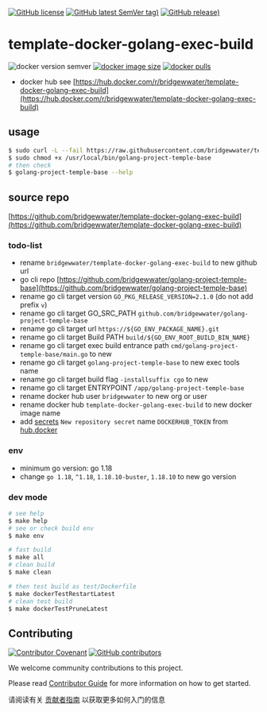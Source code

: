 [![GitHub license](https://img.shields.io/github/license/bridgewwater/template-docker-golang-exec-build)](https://github.com/bridgewwater/template-docker-golang-exec-build)
[![GitHub latest SemVer tag)](https://img.shields.io/github/v/tag/bridgewwater/template-docker-golang-exec-build)](https://github.com/bridgewwater/template-docker-golang-exec-build/tags)
[![GitHub release)](https://img.shields.io/github/v/release/bridgewwater/template-docker-golang-exec-build)](https://github.com/bridgewwater/template-docker-golang-exec-build/releases)

# template-docker-golang-exec-build

![docker version semver](https://img.shields.io/docker/v/bridgewwater/template-docker-golang-exec-build?sort=semver)
[![docker image size](https://img.shields.io/docker/image-size/bridgewwater/template-docker-golang-exec-build)](https://hub.docker.com/r/bridgewwater/template-docker-golang-exec-build)
[![docker pulls](https://img.shields.io/docker/pulls/bridgewwater/template-docker-golang-exec-build)](https://hub.docker.com/r/bridgewwater/template-docker-golang-exec-build/tags?page=1&ordering=last_updated)

- docker hub see [https://hub.docker.com/r/bridgewwater/template-docker-golang-exec-build](https://hub.docker.com/r/bridgewwater/template-docker-golang-exec-build)

## usage

```bash
$ sudo curl -L --fail https://raw.githubusercontent.com/bridgewwater/template-docker-golang-exec-build/main/run.sh -o /usr/local/bin/golang-project-temple-base
$ sudo chmod +x /usr/local/bin/golang-project-temple-base
# then check
$ golang-project-temple-base --help
```

## source repo

[https://github.com/bridgewwater/template-docker-golang-exec-build](https://github.com/bridgewwater/template-docker-golang-exec-build)

### todo-list

- rename `bridgewwater/template-docker-golang-exec-build` to new github url
- go cli repo [https://github.com/bridgewwater/golang-project-temple-base](https://github.com/bridgewwater/golang-project-temple-base)
- rename go cli target version `GO_PKG_RELEASE_VERSION=2.1.0` (do not add prefix `v`)
- rename go cli target GO_SRC_PATH `github.com/bridgewwater/golang-project-temple-base`
- rename go cli target url `https://${GO_ENV_PACKAGE_NAME}.git`
- rename go cli target Build PATH `build/${GO_ENV_ROOT_BUILD_BIN_NAME}`
- rename go cli target exec build entrance path `cmd/golang-project-temple-base/main.go` to new
- rename go cli target `golang-project-temple-base` to new exec tools name
- rename go cli target build flag `-installsuffix cgo` to new
- rename go cli target ENTRYPOINT `/app/golang-project-temple-base`
- rename docker hub user `bridgewwater` to new org or user
- rename docker hub `template-docker-golang-exec-build` to new docker image name
- add [secrets](https://github.com/bridgewwater/template-docker-golang-exec-build/settings/secrets/actions) `New repository secret` name `DOCKERHUB_TOKEN` from [hub.docker](https://hub.docker.com/settings/security)

### env

- minimum go version: go 1.18
- change `go 1.18`, `^1.18`, `1.18.10-buster`, `1.18.10` to new go version

### dev mode

```bash
# see help
$ make help
# see or check build env
$ make env

# fast build
$ make all
# clean build
$ make clean

# then test build as test/Dockerfile
$ make dockerTestRestartLatest
# clean test build
$ make dockerTestPruneLatest
```

## Contributing

[![Contributor Covenant](https://img.shields.io/badge/contributor%20covenant-v1.4-ff69b4.svg)](.github/CONTRIBUTING_DOC/CODE_OF_CONDUCT.md)
[![GitHub contributors](https://img.shields.io/github/contributors/bridgewwater/template-docker-golang-exec-build)](https://github.com/bridgewwater/template-docker-golang-exec-build/graphs/contributors)

We welcome community contributions to this project.

Please read [Contributor Guide](.github/CONTRIBUTING_DOC/CONTRIBUTING.md) for more information on how to get started.

请阅读有关 [贡献者指南](.github/CONTRIBUTING_DOC/zh-CN/CONTRIBUTING.md) 以获取更多如何入门的信息
